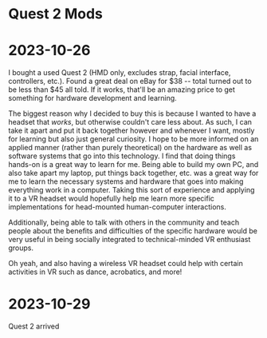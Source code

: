 # Quest 2 Mods

# 2023-10-26

I bought a used Quest 2 (HMD only, excludes strap, facial interface, controllers, etc.). Found a great deal on eBay for $38 -- total turned out to be less than $45 all told. If it works, that'll be an amazing price to get something for hardware development and learning.

The biggest reason why I decided to buy this is because I wanted to have a headset that *works*, but otherwise couldn't care less about. As such, I can take it apart and put it back together however and whenever I want, mostly for learning but also just general curiosity. I hope to be more informed on an applied manner (rather than purely theoretical) on the hardware as well as software systems that go into this technology. I find that doing things hands-on is a great way to learn for me. Being able to build my own PC, and also take apart my laptop, put things back together, etc. was a great way for me to learn the necessary systems and hardware that goes into making everything work in a computer. Taking this sort of experience and applying it to a VR headset would hopefully help me learn more specific implementations for head-mounted human-computer interactions.

Additionally, being able to talk with others in the community and teach people about the benefits and difficulties of the specific hardware would be very useful in being socially integrated to technical-minded VR enthusiast groups.

Oh yeah, and also having a wireless VR headset could help with certain activities in VR such as dance, acrobatics, and more!

# 2023-10-29

Quest 2 arrived